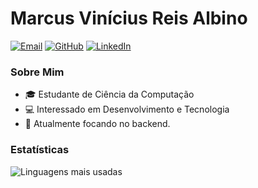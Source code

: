 # Marcus Vinícius Reis Albino

[![Email](https://img.shields.io/badge/Email-marcusreis417@gmail.com-blue?style=flat-square&logo=gmail)](mailto:marcusreis417@gmail.com)
[![GitHub](https://img.shields.io/github/followers/marcusreiss3?label=follow&style=social)](https://github.com/marcusreiss3)
[![LinkedIn](https://img.shields.io/badge/LinkedIn-Marcus%20Vinícius-blue?style=flat-square&logo=linkedin)](https://www.linkedin.com/in/marcus-reis-92841b242/)

### Sobre Mim
- 🎓 Estudante de Ciência da Computação
- 💻 Interessado em Desenvolvimento e Tecnologia
- 🌱 Atualmente focando no backend.

### Estatísticas
![Linguagens mais usadas](https://github-readme-stats.vercel.app/api/top-langs/?username=marcusreiss3&theme=dark&langs_count=8)
